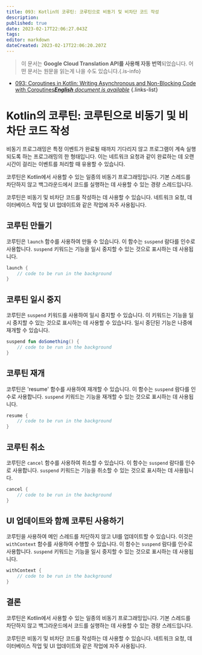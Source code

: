```yaml
---
title: 093: Kotlin의 코루틴: 코루틴으로 비동기 및 비차단 코드 작성
description: 
published: true
date: 2023-02-17T22:06:27.043Z
tags: 
editor: markdown
dateCreated: 2023-02-17T22:06:20.207Z
---
```


> 이 문서는 **Google Cloud Translation API를 사용해 자동 번역**되었습니다.
어떤 문서는 원문을 읽는게 나을 수도 있습니다.{.is-info}



- [093: Coroutines in Kotlin: Writing Asynchronous and Non-Blocking Code with Coroutines***English** document is available*](/en/Knowledge-base/Kotlin/Learning/093-coroutines-in-kotlin-writing-asynchronous-and-non-blocking-code-with-coroutines)
{.links-list}


# Kotlin의 코루틴: 코루틴으로 비동기 및 비차단 코드 작성

비동기 프로그래밍은 특정 이벤트가 완료될 때까지 기다리지 않고 프로그램이 계속 실행되도록 하는 프로그래밍의 한 형태입니다. 이는 네트워크 요청과 같이 완료하는 데 오랜 시간이 걸리는 이벤트를 처리할 때 유용할 수 있습니다.

코루틴은 Kotlin에서 사용할 수 있는 일종의 비동기 프로그래밍입니다. 기본 스레드를 차단하지 않고 백그라운드에서 코드를 실행하는 데 사용할 수 있는 경량 스레드입니다.

코루틴은 비동기 및 비차단 코드를 작성하는 데 사용할 수 있습니다. 네트워크 요청, 데이터베이스 작업 및 UI 업데이트와 같은 작업에 자주 사용됩니다.

## 코루틴 만들기

코루틴은 `launch` 함수를 사용하여 만들 수 있습니다. 이 함수는 `suspend` 람다를 인수로 사용합니다. `suspend` 키워드는 기능을 일시 중지할 수 있는 것으로 표시하는 데 사용됩니다.

```kotlin
launch {
    // code to be run in the background
}
```

## 코루틴 일시 중지

코루틴은 `suspend` 키워드를 사용하여 일시 중지할 수 있습니다. 이 키워드는 기능을 일시 중지할 수 있는 것으로 표시하는 데 사용할 수 있습니다. 일시 중단된 기능은 나중에 재개할 수 있습니다.

```kotlin
suspend fun doSomething() {
    // code to be run in the background
}
```

## 코루틴 재개

코루틴은 'resume' 함수를 사용하여 재개할 수 있습니다. 이 함수는 `suspend` 람다를 인수로 사용합니다. `suspend` 키워드는 기능을 재개할 수 있는 것으로 표시하는 데 사용됩니다.

```kotlin
resume {
    // code to be run in the background
}
```

## 코루틴 취소

코루틴은 `cancel` 함수를 사용하여 취소할 수 있습니다. 이 함수는 `suspend` 람다를 인수로 사용합니다. `suspend` 키워드는 기능을 취소할 수 있는 것으로 표시하는 데 사용됩니다.

```kotlin
cancel {
    // code to be run in the background
}
```

## UI 업데이트와 함께 코루틴 사용하기

코루틴을 사용하여 메인 스레드를 차단하지 않고 UI를 업데이트할 수 있습니다. 이것은 `withContext` 함수를 사용하여 수행할 수 있습니다. 이 함수는 `suspend` 람다를 인수로 사용합니다. `suspend` 키워드는 기능을 일시 중지할 수 있는 것으로 표시하는 데 사용됩니다.

```kotlin
withContext {
    // code to be run in the background
}
```

## 결론

코루틴은 Kotlin에서 사용할 수 있는 일종의 비동기 프로그래밍입니다. 기본 스레드를 차단하지 않고 백그라운드에서 코드를 실행하는 데 사용할 수 있는 경량 스레드입니다.

코루틴은 비동기 및 비차단 코드를 작성하는 데 사용할 수 있습니다. 네트워크 요청, 데이터베이스 작업 및 UI 업데이트와 같은 작업에 자주 사용됩니다.